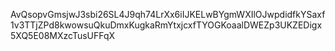 AvQsopvGmsjwJ3sbi26SL4J9qh74LrXx6iIJKELwBYgmWXIlOJwpdidfkYSaxf1v3TTjZPd8kwowsuQkuDmxKugkaRmYtxjcxfTYOGKoaalDWEZp3UKZEDigx5XQ5E08MXzcTusUFFqX
